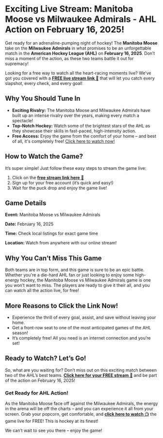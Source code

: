 # Exciting Live Stream: Manitoba Moose vs Milwaukee Admirals - AHL Action on February 16, 2025!

Get ready for an adrenaline-pumping night of hockey! The **Manitoba Moose** take on the **Milwaukee Admirals** in what promises to be an unforgettable match in the **American Hockey League (AHL)** on **February 16, 2025**. Don’t miss a moment of the action, as these two teams battle it out for supremacy!

Looking for a free way to watch all the heart-racing moments live? We’ve got you covered with a [**FREE live stream link** 🎥](https://tinyurl.com/livestreamfreeo?st=Manitoba+Moose+vs+Milwaukee+Admirals&si=ghc) that will let you catch every slapshot, every check, and every goal!

## Why You Should Tune In

- **Exciting Rivalry:** The Manitoba Moose and Milwaukee Admirals have built up an intense rivalry over the years, making every match a spectacle!
- **Top-Notch Hockey:** Watch some of the brightest stars of the AHL as they showcase their skills in fast-paced, high-intensity action.
- **Free Access:** Enjoy the game from the comfort of your home – and best of all, it's completely free! [Click here to watch now!](https://tinyurl.com/livestreamfreeo?st=Manitoba+Moose+vs+Milwaukee+Admirals&si=ghc)

## How to Watch the Game?

It’s super simple! Just follow these easy steps to stream the game live:

1. Click on the [**free stream link here** 📲](https://tinyurl.com/livestreamfreeo?st=Manitoba+Moose+vs+Milwaukee+Admirals&si=ghc)
2. Sign up for your free account (it’s quick and easy!)
3. Wait for the puck drop and enjoy the game live!

## Game Details

**Event:** Manitoba Moose vs Milwaukee Admirals

**Date:** February 16, 2025

**Time:** Check local listings for exact game time

**Location:** Watch from anywhere with our online stream!

## Why You Can’t Miss This Game

Both teams are in top form, and this game is sure to be an epic battle. Whether you're a die-hard AHL fan or just looking to enjoy some high-energy hockey, the Manitoba Moose vs Milwaukee Admirals game is one you won’t want to miss. The players are ready to give it their all, and you can watch all the action live, for free!

## More Reasons to Click the Link Now!

- Experience the thrill of every goal, assist, and save without leaving your home.
- Get a front-row seat to one of the most anticipated games of the AHL season!
- It’s completely free! All you need is an internet connection and you’re set!

## Ready to Watch? Let’s Go!

So, what are you waiting for? Don’t miss out on this exciting match between two of the AHL’s best teams. [**Click here for your FREE stream** 🚨](https://tinyurl.com/livestreamfreeo?st=Manitoba+Moose+vs+Milwaukee+Admirals&si=ghc) and be part of the action on February 16, 2025!

### Get Ready for AHL Action!

As the Manitoba Moose face off against the Milwaukee Admirals, the energy in the arena will be off the charts – and you can experience it all from your screen. Grab your popcorn, get comfortable, and [**click here to watch** 📺](https://tinyurl.com/livestreamfreeo?st=Manitoba+Moose+vs+Milwaukee+Admirals&si=ghc) the game live for FREE! This is hockey at its finest!

We can’t wait to see you there – enjoy the game!
